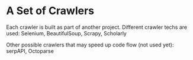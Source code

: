 
# A Set of Crawlers

Each crawler is built as part of another project. Different crawler techs are used: Selenium, BeautifulSoup, Scrapy, Scholarly

Other possible crawlers that may speed up code flow (not used yet): serpAPI, Octoparse
